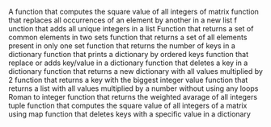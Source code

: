 A function that computes the square value of all integers of matrix
function that replaces all occurrences of an element by another in a new list
f unction that adds all unique integers in a list
Function that returns a set of common elements in two sets
function that returns a set of all elements present in only one set
function that returns the number of keys in a dictionary
function that prints a dictionary by ordered keys
function that replace or adds key/value in a dictionary
function that deletes a key in a dictionary
function that returns a new dictionary with all values multiplied by 2
function that returns a key with the biggest integer value
function that returns a list with all values multiplied by a number without using any loops
Roman to integer
function that returns the weighted avarage of all integers tuple
function that computes the square value of all integers of a matrix using map
function that deletes keys with a specific value in a dictionary
